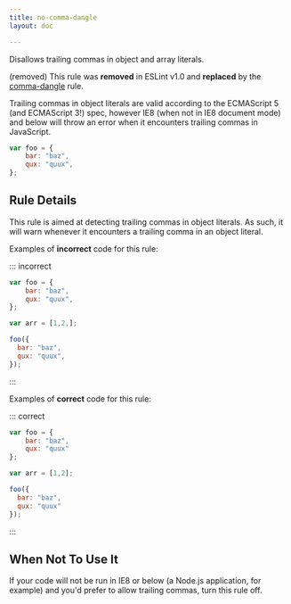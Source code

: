 ```yaml
---
title: no-comma-dangle
layout: doc

---
```


Disallows trailing commas in object and array literals.

(removed) This rule was **removed** in ESLint v1.0 and **replaced** by the [comma-dangle](comma-dangle) rule.

Trailing commas in object literals are valid according to the ECMAScript 5 (and ECMAScript 3!) spec, however IE8 (when not in IE8 document mode) and below will throw an error when it encounters trailing commas in JavaScript.

```js
var foo = {
    bar: "baz",
    qux: "quux",
};
```

## Rule Details

This rule is aimed at detecting trailing commas in object literals. As such, it will warn whenever it encounters a trailing comma in an object literal.

Examples of **incorrect** code for this rule:

::: incorrect

```js
var foo = {
    bar: "baz",
    qux: "quux",
};

var arr = [1,2,];

foo({
  bar: "baz",
  qux: "quux",
});
```

:::

Examples of **correct** code for this rule:

::: correct

```js
var foo = {
    bar: "baz",
    qux: "quux"
};

var arr = [1,2];

foo({
  bar: "baz",
  qux: "quux"
});
```

:::

## When Not To Use It

If your code will not be run in IE8 or below (a Node.js application, for example) and you'd prefer to allow trailing commas, turn this rule off.
